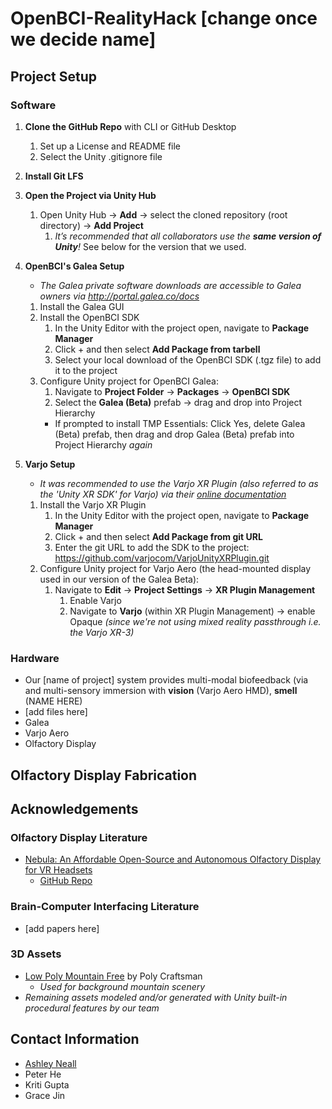 # OpenBCI-RealityHack [change once we decide name]

## Project Setup

### Software
1. **Clone the GitHub Repo** with CLI or GitHub Desktop
   1. Set up a License and README file
   2. Select the Unity .gitignore file

2. **Install Git LFS**

3. **Open the Project via Unity Hub**
   1. Open Unity Hub → **Add** → select the cloned repository (root directory) → **Add Project**
      1. _It’s recommended that all collaborators use the **same version of Unity**!_ See below for the version that we used.

4. **OpenBCI's Galea Setup**
   * _The Galea private software downloads are accessible to Galea owners via http://portal.galea.co/docs_
   1. Install the Galea GUI
   2. Install the OpenBCI SDK
      1. In the Unity Editor with the project open, navigate to **Package Manager**
      2. Click + and then select **Add Package from tarbell**
      3. Select your local download of the OpenBCI SDK (.tgz file) to add it to the project
   3. Configure Unity project for OpenBCI Galea:
      1. Navigate to **Project Folder** → **Packages** → **OpenBCI SDK**
      2. Select the **Galea (Beta)** prefab → drag and drop into Project Hierarchy 
        * If prompted to install TMP Essentials: Click Yes, delete Galea (Beta) prefab, then drag and drop Galea (Beta) prefab into Project Hierarchy _again_
     
5. **Varjo Setup**
   * _It was recommended to use the Varjo XR Plugin (also referred to as the 'Unity XR SDK' for Varjo) via their [online documentation](https://developer.varjo.com/docs/unity-xr-sdk/unity-xr-sdk)_
   1. Install the Varjo XR Plugin
      1. In the Unity Editor with the project open, navigate to **Package Manager**
      2. Click + and then select **Add Package from git URL**
      3. Enter the git URL to add the SDK to the project: https://github.com/varjocom/VarjoUnityXRPlugin.git
   2. Configure Unity project for Varjo Aero (the head-mounted display used in our version of the Galea Beta):
      1. Navigate to **Edit** → **Project Settings** → **XR Plugin Management**
         1. Enable Varjo
         2. Navigate to **Varjo** (within XR Plugin Management) -> enable Opaque _(since we're not using mixed reality passthrough i.e. the Varjo XR-3)_

### Hardware
* Our [name of project] system provides multi-modal biofeedback (via  and multi-sensory immersion with __vision__ (Varjo Aero HMD), __smell__ (NAME HERE)
* [add files here]
* Galea
* Varjo Aero
* Olfactory Display


## Olfactory Display Fabrication


## Acknowledgements
### Olfactory Display Literature
* [Nebula: An Affordable Open-Source and Autonomous Olfactory Display for VR Headsets](https://hal.science/hal-03838757v1/file/Nebula_VRST_2022%20%281%29.pdf)
  * [GitHub Repo](https://github.com/liris-xr/Nebula-Core?tab=readme-ov-file)

### Brain-Computer Interfacing Literature
* [add papers here]

### 3D Assets
* [Low Poly Mountain Free](https://sketchfab.com/3d-models/low-poly-mountain-free-dabda46f9be2416c93a4b584be17786b) by Poly Craftsman
  * _Used for background mountain scenery_
* _Remaining assets modeled and/or generated with Unity built-in procedural features by our team_



## Contact Information
* [Ashley Neall](https://aneall.github.io/)
* Peter He
* Kriti Gupta
* Grace Jin
